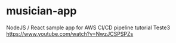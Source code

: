 # musician-app
NodeJS / React sample app for AWS CI/CD pipeline tutorial
Teste3
https://www.youtube.com/watch?v=NwzJCSPSPZs
